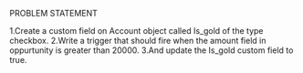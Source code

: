 PROBLEM STATEMENT

1.Create a custom field on Account object called Is_gold of the type checkbox.
2.Write a trigger that should fire when the amount field in oppurtunity is greater than 20000.
3.And update the Is_gold custom field to true.
